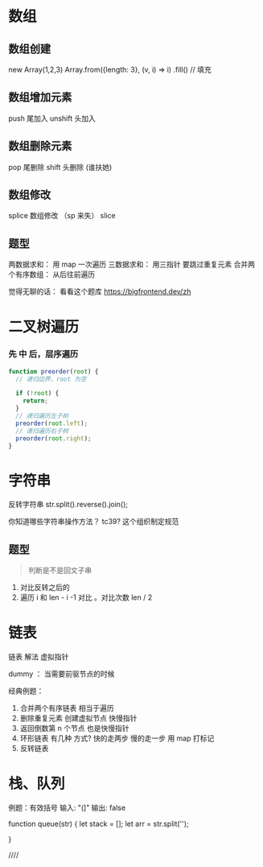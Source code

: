 # 数组

## 数组创建

new Array(1,2,3)
Array.from({length: 3}, (v, i) => i)
.fill() // 填充

## 数组增加元素

push 尾加入
unshift 头加入

## 数组删除元素

pop 尾删除
shift 头删除 (谁扶她)

## 数组修改

splice 数组修改 （sp 来失）
slice

## 题型

两数据求和： 用 map 一次遍历
三数据求和： 用三指针 要跳过重复元素
合并两个有序数组： 从后往前遍历

觉得无聊的话： 看看这个题库 https://bigfrontend.dev/zh

# 二叉树遍历

### 先 中 后，层序遍历

```js
function preorder(root) {
  // 递归边界，root 为空

  if (!root) {
    return;
  }
  // 递归遍历左子树
  preorder(root.left);
  // 递归遍历右子树
  preorder(root.right);
}
```

# 字符串

反转字符串
str.split().reverse().join();

你知道哪些字符串操作方法？
tc39? 这个组织制定规范

## 题型

> 判断是不是回文子串

1. 对比反转之后的
2. 遍历 i 和 len - i -1 对比 。对比次数 len / 2

# 链表

链表 解法 虚拟指针

dummy ： 当需要前驱节点的时候

经典例题：

1. 合并两个有序链表
   相当于遍历
2. 删除重复元素
   创建虚拟节点
   快慢指针
3. 返回倒数第 n 个节点
   也是快慢指针
4. 环形链表 有几种 方式?
   快的走两步 慢的走一步
   用 map
   打标记
5. 反转链表

# 栈、队列

例题：有效括号
输入: "(]"
输出: false

function queue(str) {
let stack = [];
let arr = str.split('');

}

////
